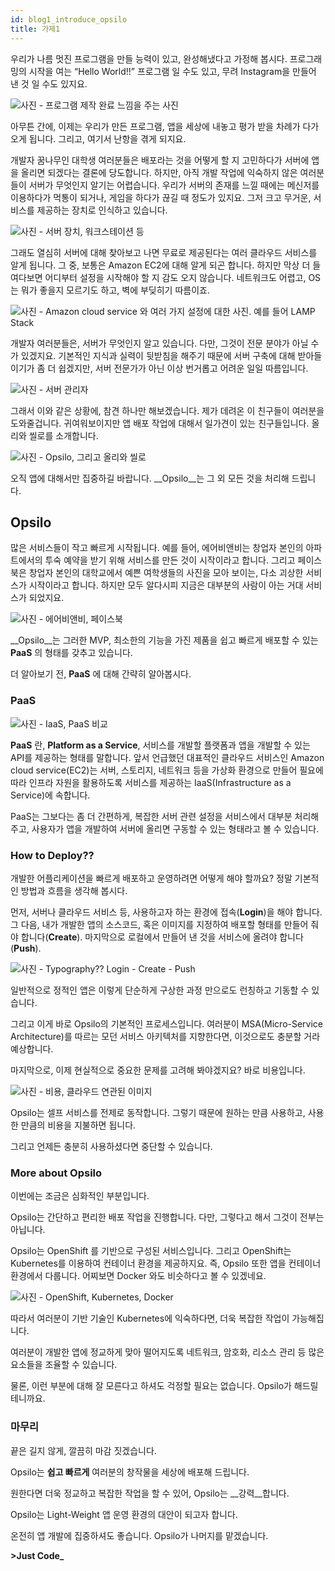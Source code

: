 ```yaml
---
id: blog1_introduce_opsilo
title: 가제1
---
```


우리가 나름 멋진 프로그램을 만들 능력이 있고, 완성해냈다고 가정해 봅시다. 프로그래밍의 시작을 여는 “Hello World!!” 프로그램 일 수도 있고, 무려 Instagram을 만들어 낸 것 일 수도 있지요.

![사진 - 프로그램 제작 완료 느낌을 주는 사진]()


아무튼 간에, 이제는 우리가 만든 프로그램, 앱을 세상에 내놓고 평가 받을 차례가 다가오게 됩니다. 그리고, 여기서 난항을 겪게 되지요.

개발자 꿈나무인 대학생 여러분들은 배포라는 것을 어떻게 할 지 고민하다가 서버에 앱을 올리면 되겠다는 결론에 당도합니다. 하지만, 아직 개발 작업에 익숙하지 않은 여러분들이 서버가 무엇인지 알기는 어렵습니다. 우리가 서버의 존재를 느낄 때에는 메신저를 이용하다가 먹통이 되거나, 게임을 하다가 끊길 때 정도가 있지요. 그저 크고 무거운, 서비스를 제공하는 장치로 인식하고 있습니다.

![사진 - 서버 장치, 워크스테이션 등]()

그래도 열심히 서버에 대해 찾아보고 나면 무료로 제공된다는 여러 클라우드 서비스를 알게 됩니다. 그 중, 보통은 Amazon EC2에 대해 알게 되곤 합니다. 하지만 막상 더 들여다보면 어디부터 설정을 시작해야 할 지 감도 오지 않습니다. 네트워크도 어렵고, OS는 뭐가 좋을지 모르기도 하고, 벽에 부딪히기 따름이죠.

![사진 - Amazon cloud service 와 여러 가지 설정에 대한 사진. 예를 들어 LAMP Stack]()

개발자 여러분들은, 서버가 무엇인지 알고 있습니다. 다만, 그것이 전문 분야가 아닐 수가 있겠지요. 기본적인 지식과 실력이 뒷받침을 해주기 때문에 서버 구축에 대해 받아들이기가 좀 더 쉽겠지만, 서버 전문가가 아닌 이상 번거롭고 어려운 일일 따름입니다.

![사진 - 서버 관리자]()

그래서 이와 같은 상황에, 참견 하나만 해보겠습니다. 제가 데려온 이 친구들이 여러분을 도와줄겁니다. 귀여워보이지만 앱 배포 작업에 대해서 일가견이 있는 친구들입니다. 올리와 씰로를 소개합니다.

![사진 - Opsilo, 그리고 올리와 씰로]()

오직 앱에 대해서만 집중하길 바랍니다. __Opsilo__는 그 외 모든 것을 처리해 드립니다.

## Opsilo

많은 서비스들이 작고 빠르게 시작됩니다. 예를 들어, 에어비앤비는 창업자 본인의 아파트에서의 투숙 예약을 받기 위해 서비스를 만든 것이 시작이라고 합니다. 그리고 페이스북은 창업자 본인의 대학교에서 예쁜 여학생들의 사진을 모아 보이는, 다소 괴상한 서비스가 시작이라고 합니다. 하지만 모두 알다시피 지금은 대부분의 사람이 아는 거대 서비스가 되었지요.

![사진 - 에어비앤비, 페이스북]()

__Opsilo__는 그러한 MVP, 최소한의 기능을 가진 제품을 쉽고 빠르게 배포할 수 있는 __PaaS__ 의 형태를 갖추고 있습니다. 

더 알아보기 전, __PaaS__ 에 대해 간략히 알아봅시다.

### PaaS

![사진 - IaaS, PaaS 비교]()

__PaaS__ 란, __Platform as a Service__, 서비스를 개발할 플랫폼과 앱을 개발할 수 있는 API를 제공하는 형태를 말합니다. 앞서 언급했던 대표적인 클라우드 서비스인 Amazon cloud service(EC2)는 서버, 스토리지, 네트워크 등을 가상화 환경으로 만들어 필요에 따라 인프라 자원을 활용하도록 서비스를 제공하는 IaaS(Infrastructure as a Service)에 속합니다.

PaaS는 그보다는 좀 더 간편하게, 복잡한 서버 관련 설정을 서비스에서 대부분 처리해주고, 사용자가 앱을 개발하여 서버에 올리면 구동할 수 있는 형태라고 볼 수 있습니다.

### How to Deploy??

개발한 어플리케이션을 빠르게 배포하고 운영하려면 어떻게 해야 할까요? 정말 기본적인 방법과 흐름을 생각해 봅시다.

먼저, 서버나 클라우드 서비스 등, 사용하고자 하는 환경에 접속(__Login__)을 해야 합니다. 그 다음, 내가 개발한 앱의 소스코드, 혹은 이미지를 지정하여 배포할 형태를 만들어 줘야 합니다(__Create__). 마지막으로 로컬에서 만들어 낸 것을 서비스에 올려야 합니다(__Push__).

![사진 - Typography?? Login - Create - Push]()

일반적으로 정적인 앱은 이렇게 단순하게 구상한 과정 만으로도 런칭하고 기동할 수 있습니다.

그리고 이게 바로 Opsilo의 기본적인 프로세스입니다. 여러분이 MSA(Micro-Service Architecture)를 따르는 모던 서비스 아키텍처를 지향한다면, 이것으로도 충분할 거라 예상합니다.

마지막으로, 이제 현실적으로 중요한 문제를 고려해 봐야겠지요? 바로 비용입니다.

![사진 - 비용, 클라우드 연관된 이미지]()

Opsilo는 셀프 서비스를 전제로 동작합니다. 그렇기 때문에 원하는 만큼 사용하고, 사용한 만큼의 비용을 지불하면 됩니다.

그리고 언제든 충분히 사용하셨다면 중단할 수 있습니다.

### More about Opsilo

이번에는 조금은 심화적인 부분입니다. 

Opsilo는 간단하고 편리한 배포 작업을 진행합니다. 다만, 그렇다고 해서 그것이 전부는 아닙니다.

Opsilo는 OpenShift 를 기반으로 구성된 서비스입니다. 그리고 OpenShift는 Kubernetes를 이용하여 컨테이너 환경을 제공하지요. 즉, Opsilo 또한 앱을 컨테이너 환경에서 다룹니다. 어찌보면 Docker 와도 비슷하다고 볼 수 있겠네요.

![사진 - OpenShift, Kubernetes, Docker]()

따라서 여러분이 기반 기술인 Kubernetes에 익숙하다면, 더욱 복잡한 작업이 가능해집니다.

여러분이 개발한 앱에 정교하게 맞아 떨어지도록 네트워크, 암호화, 리소스 관리 등 많은 요소들을 조율할 수 있습니다.

물론, 이런 부분에 대해 잘 모른다고 하셔도 걱정할 필요는 없습니다. Opsilo가 해드릴테니까요.

### 마무리

끝은 길지 않게, 깔끔히 마감 짓겠습니다.

Opsilo는 __쉽고 빠르게__ 여러분의 창작물을 세상에 배포해 드립니다.

원한다면 더욱 정교하고 복잡한 작업을 할 수 있어, Opsilo는 __강력__합니다.

Opsilo는 Light-Weight 앱 운영 환경의 대안이 되고자 합니다.

온전히 앱 개발에 집중하셔도 좋습니다. Opsilo가 나머지를 맡겠습니다.

__\>Just Code\___